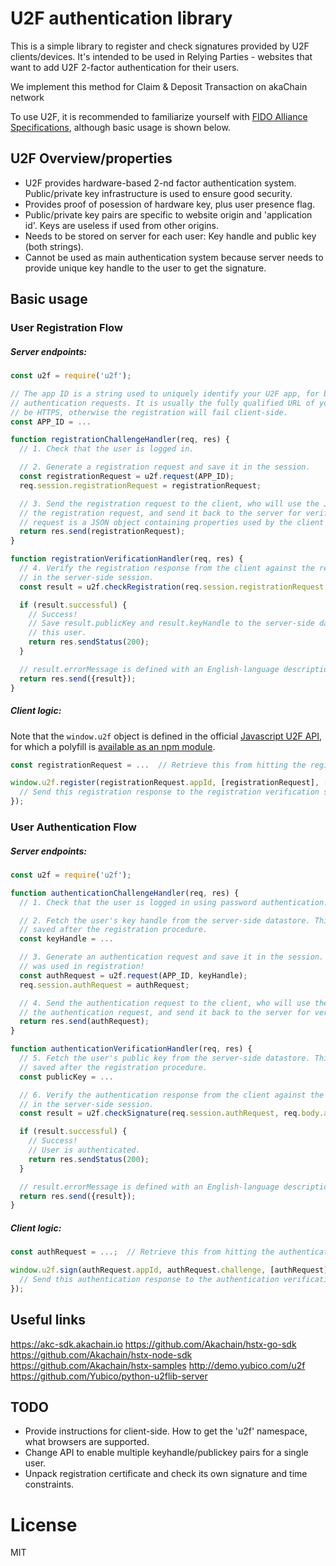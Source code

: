 # U2F authentication library

This is a simple library to register and check signatures provided by U2F clients/devices.
It's intended to be used in Relying Parties - websites that want to add U2F 2-factor authentication
for their users.

We implement this method for Claim & Deposit Transaction on akaChain network

To use U2F, it is recommended to familiarize yourself with [FIDO Alliance Specifications](https://fidoalliance.org/download/),
although basic usage is shown below.

## U2F Overview/properties

 * U2F provides hardware-based 2-nd factor authentication system. Public/private key infrastructure is used
   to ensure good security.
 * Provides proof of posession of hardware key, plus user presence flag.
 * Public/private key pairs are specific to website origin and 'application id'. Keys are useless if used from
   other origins.
 * Needs to be stored on server for each user: Key handle and public key (both strings).
 * Cannot be used as main authentication system because server needs to provide
   unique key handle to the user to get the signature.

## Basic usage

### User Registration Flow

##### Server endpoints:

```javascript
const u2f = require('u2f');

// The app ID is a string used to uniquely identify your U2F app, for both registration requests and
// authentication requests. It is usually the fully qualified URL of your website. The website MUST
// be HTTPS, otherwise the registration will fail client-side.
const APP_ID = ...

function registrationChallengeHandler(req, res) {
  // 1. Check that the user is logged in.

  // 2. Generate a registration request and save it in the session.
  const registrationRequest = u2f.request(APP_ID);
  req.session.registrationRequest = registrationRequest;

  // 3. Send the registration request to the client, who will use the Javascript U2F API to sign
  // the registration request, and send it back to the server for verification. The registration
  // request is a JSON object containing properties used by the client to sign the request.
  return res.send(registrationRequest);
}

function registrationVerificationHandler(req, res) {
  // 4. Verify the registration response from the client against the registration request saved
  // in the server-side session.
  const result = u2f.checkRegistration(req.session.registrationRequest, req.body.registrationResponse);

  if (result.successful) {
    // Success!
    // Save result.publicKey and result.keyHandle to the server-side datastore, associated with
    // this user.
    return res.sendStatus(200);
  }

  // result.errorMessage is defined with an English-language description of the error.
  return res.send({result});
}
```

##### Client logic:

Note that the `window.u2f` object is defined in the official [Javascript U2F API](https://github.com/google/u2f-ref-code), for which a polyfill is [available as an npm module](https://www.npmjs.com/package/u2f-api-polyfill).

```javascript
const registrationRequest = ...  // Retrieve this from hitting the registration challenge endpoint

window.u2f.register(registrationRequest.appId, [registrationRequest], [], (registrationResponse) => {
  // Send this registration response to the registration verification server endpoint
});
```

### User Authentication Flow

##### Server endpoints:

```javascript
const u2f = require('u2f');

function authenticationChallengeHandler(req, res) {
  // 1. Check that the user is logged in using password authentication.

  // 2. Fetch the user's key handle from the server-side datastore. This field should have been
  // saved after the registration procedure.
  const keyHandle = ...

  // 3. Generate an authentication request and save it in the session. Use the same app ID that
  // was used in registration!
  const authRequest = u2f.request(APP_ID, keyHandle);
  req.session.authRequest = authRequest;

  // 4. Send the authentication request to the client, who will use the Javascript U2F API to sign
  // the authentication request, and send it back to the server for verification.
  return res.send(authRequest);
}

function authenticationVerificationHandler(req, res) {
  // 5. Fetch the user's public key from the server-side datastore. This field should have been
  // saved after the registration procedure.
  const publicKey = ...

  // 6. Verify the authentication response from the client against the authentication request saved
  // in the server-side session.
  const result = u2f.checkSignature(req.session.authRequest, req.body.authResponse, publicKey);

  if (result.successful) {
    // Success!
    // User is authenticated.
    return res.sendStatus(200);
  }

  // result.errorMessage is defined with an English-language description of the error.
  return res.send({result});
}
```

##### Client logic:

```javascript
const authRequest = ...;  // Retrieve this from hitting the authentication challenge endpoint

window.u2f.sign(authRequest.appId, authRequest.challenge, [authRequest], (authResponse) => {
  // Send this authentication response to the authentication verification server endpoint
});
```

## Useful links

https://akc-sdk.akachain.io
https://github.com/Akachain/hstx-go-sdk
https://github.com/Akachain/hstx-node-sdk
https://github.com/Akachain/hstx-samples
http://demo.yubico.com/u2f  
https://github.com/Yubico/python-u2flib-server




## TODO

 * Provide instructions for client-side. How to get the 'u2f' namespace, what browsers are supported.
 * Change API to enable multiple keyhandle/publickey pairs for a single user.
 * Unpack registration certificate and check its own signature and time constraints.


# License

MIT
